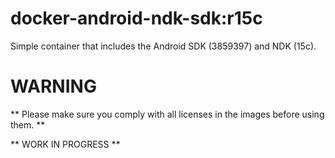 # docker-android-ndk-sdk:r15c

Simple container that includes the Android SDK (3859397) and NDK (15c).

# WARNING
** Please make sure you comply with all licenses in the images before using them. **

** WORK IN PROGRESS **